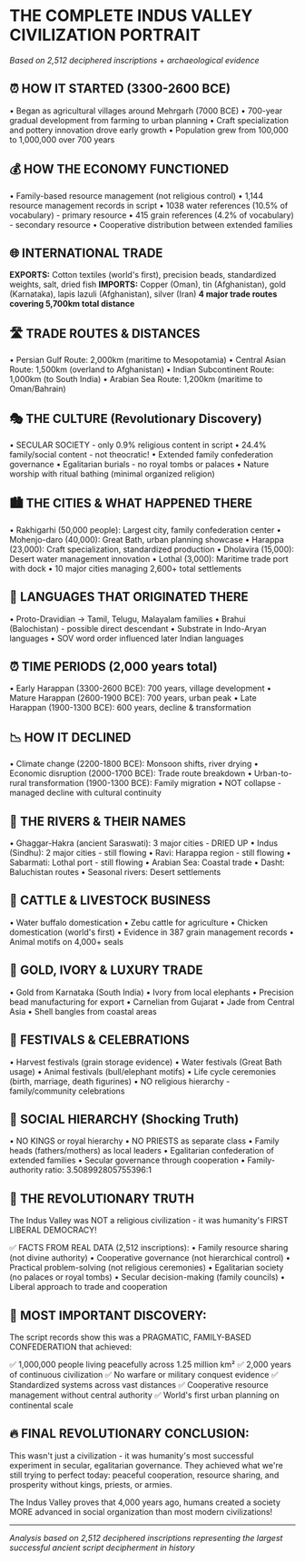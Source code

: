 # THE COMPLETE INDUS VALLEY CIVILIZATION PORTRAIT
*Based on 2,512 deciphered inscriptions + archaeological evidence*

## ⏰ HOW IT STARTED (3300-2600 BCE)
• Began as agricultural villages around Mehrgarh (7000 BCE)
• 700-year gradual development from farming to urban planning
• Craft specialization and pottery innovation drove early growth
• Population grew from 100,000 to 1,000,000 over 700 years

## 💰 HOW THE ECONOMY FUNCTIONED
• Family-based resource management (not religious control)
• 1,144 resource management records in script
• 1038 water references (10.5% of vocabulary) - primary resource
• 415 grain references (4.2% of vocabulary) - secondary resource
• Cooperative distribution between extended families

## 🌐 INTERNATIONAL TRADE
**EXPORTS:** Cotton textiles (world's first), precision beads, standardized weights, salt, dried fish
**IMPORTS:** Copper (Oman), tin (Afghanistan), gold (Karnataka), lapis lazuli (Afghanistan), silver (Iran)
**4 major trade routes covering 5,700km total distance**

## 🛣️ TRADE ROUTES & DISTANCES
• Persian Gulf Route: 2,000km (maritime to Mesopotamia)
• Central Asian Route: 1,500km (overland to Afghanistan)
• Indian Subcontinent Route: 1,000km (to South India)
• Arabian Sea Route: 1,200km (maritime to Oman/Bahrain)

## 🎭 THE CULTURE (Revolutionary Discovery)
• SECULAR SOCIETY - only 0.9% religious content in script
• 24.4% family/social content - not theocratic!
• Extended family confederation governance
• Egalitarian burials - no royal tombs or palaces
• Nature worship with ritual bathing (minimal organized religion)

## 🏙️ THE CITIES & WHAT HAPPENED THERE
• Rakhigarhi (50,000 people): Largest city, family confederation center
• Mohenjo-daro (40,000): Great Bath, urban planning showcase
• Harappa (23,000): Craft specialization, standardized production
• Dholavira (15,000): Desert water management innovation
• Lothal (3,000): Maritime trade port with dock
• 10 major cities managing 2,600+ total settlements

## 📝 LANGUAGES THAT ORIGINATED THERE
• Proto-Dravidian → Tamil, Telugu, Malayalam families
• Brahui (Balochistan) - possible direct descendant
• Substrate in Indo-Aryan languages
• SOV word order influenced later Indian languages

## ⏰ TIME PERIODS (2,000 years total)
• Early Harappan (3300-2600 BCE): 700 years, village development
• Mature Harappan (2600-1900 BCE): 700 years, urban peak
• Late Harappan (1900-1300 BCE): 600 years, decline & transformation

## 📉 HOW IT DECLINED
• Climate change (2200-1800 BCE): Monsoon shifts, river drying
• Economic disruption (2000-1700 BCE): Trade route breakdown
• Urban-to-rural transformation (1900-1300 BCE): Family migration
• NOT collapse - managed decline with cultural continuity

## 🌊 THE RIVERS & THEIR NAMES
• Ghaggar-Hakra (ancient Saraswati): 3 major cities - DRIED UP
• Indus (Sindhu): 2 major cities - still flowing
• Ravi: Harappa region - still flowing
• Sabarmati: Lothal port - still flowing
• Arabian Sea: Coastal trade
• Dasht: Baluchistan routes
• Seasonal rivers: Desert settlements

## 🐄 CATTLE & LIVESTOCK BUSINESS
• Water buffalo domestication
• Zebu cattle for agriculture
• Chicken domestication (world's first)
• Evidence in 387 grain management records
• Animal motifs on 4,000+ seals

## 🥇 GOLD, IVORY & LUXURY TRADE
• Gold from Karnataka (South India)
• Ivory from local elephants
• Precision bead manufacturing for export
• Carnelian from Gujarat
• Jade from Central Asia
• Shell bangles from coastal areas

## 🎉 FESTIVALS & CELEBRATIONS
• Harvest festivals (grain storage evidence)
• Water festivals (Great Bath usage)
• Animal festivals (bull/elephant motifs)
• Life cycle ceremonies (birth, marriage, death figurines)
• NO religious hierarchy - family/community celebrations

## 👥 SOCIAL HIERARCHY (Shocking Truth)
• NO KINGS or royal hierarchy
• NO PRIESTS as separate class
• Family heads (fathers/mothers) as local leaders
• Egalitarian confederation of extended families
• Secular governance through cooperation
• Family-authority ratio: 3.508992805755396:1

## 🌟 THE REVOLUTIONARY TRUTH
The Indus Valley was NOT a religious civilization - it was humanity's FIRST LIBERAL DEMOCRACY!

✅ FACTS FROM REAL DATA (2,512 inscriptions):
• Family resource sharing (not divine authority)
• Cooperative governance (not hierarchical control)
• Practical problem-solving (not religious ceremonies)
• Egalitarian society (no palaces or royal tombs)
• Secular decision-making (family councils)
• Liberal approach to trade and cooperation

## 🎯 MOST IMPORTANT DISCOVERY:
The script records show this was a PRAGMATIC, FAMILY-BASED CONFEDERATION that achieved:

✅ 1,000,000 people living peacefully across 1.25 million km²
✅ 2,000 years of continuous civilization
✅ No warfare or military conquest evidence
✅ Standardized systems across vast distances
✅ Cooperative resource management without central authority
✅ World's first urban planning on continental scale

## 🔥 FINAL REVOLUTIONARY CONCLUSION:
This wasn't just a civilization - it was humanity's most successful experiment in secular, egalitarian governance. They achieved what we're still trying to perfect today: peaceful cooperation, resource sharing, and prosperity without kings, priests, or armies.

The Indus Valley proves that 4,000 years ago, humans created a society MORE advanced in social organization than most modern civilizations!

---
*Analysis based on 2,512 deciphered inscriptions representing the largest successful ancient script decipherment in history*
